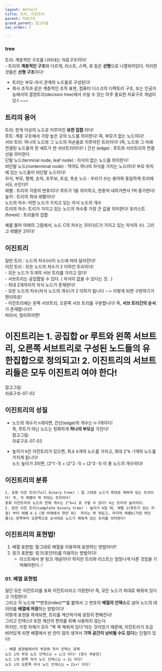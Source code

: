 ```yaml
---
layout: default
title: 트리, 이진트리 
parent: 자료구조
grand_parent: 알고리즘
nav_order: 7

---
```


### tree  
트리: 계층적인 구조를 나타내는 자료구조이다!  
    - 트리의 **계층적인 구조**와 다르게, 리스트, 스택, 큐 등은 **선형**으로 나열되어있다. 이러한 것들은 **선형 구조**이다!  
- 트리는 부모-자식 관계의 노드들로 구성된다!  
- 회사 조직과 같은 계층적인 조직 표현, 컴퓨터 디스크의 디렉토리 구조, 또는 인공지능에서의 결정트리(decision tree)에서 쓰일 수 있는 아주 중요한 자료구조 개념이당ㄷ~~~  

## 트리의 용어  
트리: 한개 이상의 노드로 이루어진 **유한 집합** 이다!  
루트: 계층 구조에서 가장 높은 곳의 노드를 의미한다! 즉, 부모가 없는 노드이다!  
서브 트리: 하나의 노드와 그 노드의 자손들로 이루어진 트리이다! (즉, 노드와 그 아래 연결된 노드들의 한 세트가 한 서브트리이다!! )
간선 (edge) : 루트와 서브트리의 연결선을 의미한다  
단말 노드(terminal node, leaf node) : 자식이 없는 노드를 의미한다!  
비단말 노드(nonterminal node) : 적어도 하나의 자식을 가지는 노드이다! 부모 위치에 있는 노드들이 비단말 노드이다!  
자식, 부모, 형제, 손자, 조무보, 조상, 후손 노드 : 우리가 쓰는 용어와 동일하게 트리에서도 쓰인다!!  
레벨 : 트리의 각층의 번호이다! 루트가 1을 의미하고, 한층씩 내려가면서 1씩 증가한다!  
높이 : 트리의 최대 레벨이다!  
노드의 차수: 어떤 노드가 가지고 있는 자식 노드의 개수  
트리의 차수: 트리가 가지고 있는 노드의 차수중 가장 큰 값을 의미한다!
포리스트(forest) : 트리들의 집합  

예를 들어 아래의 그림에서, 노드 C의 차수는 3이다(C가 가지고 있는 자식의 수). 그리고 레벨은 2이다!  

## 이진트리  
일반 트리 : 노드의 차수(n)이 노드에 따라 달라진다!  
이진 트리 : 모든 노드의 차수가 2 이하인 트리이다!  
    - 모든 노드가 두개의 서브 트리를 가지고 있다!  
    - 서브트리는 공집합일 수 있다. ( 자식이 없을 수 있다는 것.. )  
    - 최대 2개까지의 자식 노드가 존재한다!  
    - 모든 노드의 차수(자식 노드의 개수)가 2 이하가 됩니다 --> 이렇게 되면 구현하기가 편리하죠!   
    - 이진트리에는 왼쪽 서브트리, 오른쪽 서브 트리를 구분합니다! 즉, **서브 트리간의 순서**가 존재합니다!!  
따라서, 정리하자면!  
# 이진트리는 1. 공집합 or 루트와 왼쪽 서브트리, 오른쪽 서브트리로 구성된 노드들의 유한집합으로 정의되고! 2. 이진트리의 서브트리들은 모두 이진트리 여야 한다!  

참고그림:  
자료구조-07-02 


## 이진트리의 성질  
- 노드의 개수가 n개이면, 간선(edge)의 개수는 n-1개이다!  
즉, 루트가 아닌 노드는 정확하게 **하나의 부모**를 가진다!  
참고그림:  
자료구조-07-03  

- 높이가 k인 이진트리가 있으면, 최소 k개의 노드를 가지고, 최대 2^k -1개의 노드를 가지게 됩니다!  
노드 높이가 3이면, (2^1 -1) + (2^2 -1) + (2^3 -1) 이 총 노드의 개수이다!  

## 이진트리의 분류  
    1. 포화 이진 트리(full binary tree) : 말 그대로 노드가 최대로 채워져 있는 트리이다! 즉, 각 레벨이 꽉 차있는 트리이다!  
    포화 이진트리의 노드의 전체 개수는 2^k=1 로 구할 수 있다! k는 트리의 높이이다.  
    2. 완전 이진 트리(complete binary tree) : 높이가 k일 때, 레벨 1(루트가 있는 지점) 부터 레벨 k-1 (맨 아래에서 한칸 위)  까지는 꽉 차있고, 마지막 레벨k(가장 하단 줄)는 왼쪽부터 오른쪽으로 순서대로 노드가 채워져 있는 트리를 의미한다!  

## 이진트리의 표현법!  
1. 배열 표현법: 말그대로 배열을 이용하여 표현하는 방법이다!!  
2. 링크 표현법: 링크(포인터)를 이용하는 방법이다!  
    - 리스트에서 본 링크 개념이다! 하지만 트리와 리스트는 엄청나게 다른 것임을 기억해야한다..!  

### 01. 배열 표현법  
일단 모든 이진트리를 포화 이진트리라고 가정한다! 즉, 모든 노드가 최대로 채워져 있다고 가정한다!  
그리고 각 노드에 **번호(index)**를 붙여서 그 번호의 **배열의 인덱스**로 삼아 노드의 데이터를 **배열에 저장**하는 방법이다!  
이렇게 표현을 하게되면, 트리를 계산하기에 굉장히 편해진다!  
그리고 인덱스0 또한 계산의 편의를 위해 사용하지 않는다.  
하지만, 가정 자체가 모두 "꽉 꽉 채워져 있다"라는 것이었기 때문에, 이진트리가 조금 비어있게 되면 배열에서 빈 칸이 많이 생겨서 **기억 공간이 낭비될 수도 있다**는 단점이 있다!  

    - 배열 표현법에서의 부모와 자식 인덱스 관계  
    노드 i의 부모 노드 인덱스는 = i/2 이다! (정수 부분만)  
    노드 i의 왼쪽 자식 노드 인덱스는 = 2i 이다!  
    노드 i의 오른쪽 자식 노드 인덱스는 = 2i+! 이다!  
    


